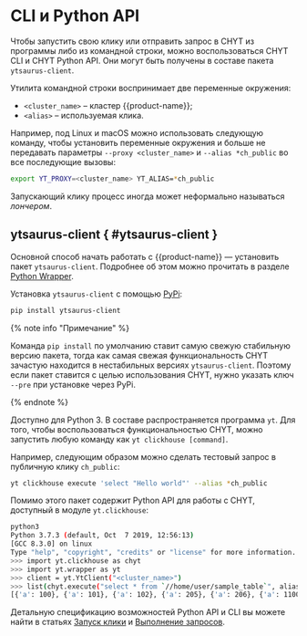 # CLI и Python API

Чтобы запустить свою клику или отправить запрос в CHYT из программы либо из командной строки, можно воспользоваться CHYT CLI и CHYT Python API. Они могут быть получены в составе пакета `ytsaurus-client`.

Утилита командной строки воспринимает две переменные окружения:
- `<cluster_name>` – кластер {{product-name}};
- `<alias>` – используемая клика.

Например, под Linux и macOS можно использовать следующую команду, чтобы установить переменные окружения и больше не передавать параметры `--proxy <cluster_name>` и `--alias *ch_public` во все последующие вызовы:

```bash
export YT_PROXY=<cluster_name> YT_ALIAS=*ch_public
```

Запускающий клику процесс иногда может неформально называться *лончером*.

## ytsaurus-client { #ytsaurus-client }

Основной способ начать работать с {{product-name}} — установить пакет `ytsaurus-client`. Подробнее об этом можно прочитать в разделе [Python Wrapper](../../../../api/python/start.md).

Установка `ytsaurus-client` с помощью [PyPi](https://pypi.org/):

```bash
pip install ytsaurus-client
```

{% note info "Примечание" %}

Команда `pip install` по умолчанию ставит самую свежую стабильную версию пакета, тогда как самая свежая функциональность CHYT зачастую находится в нестабильных версиях `ytsaurus-client`. Поэтому если пакет ставится с целью использования CHYT, нужно указать ключ `--pre` при установке через PyPi.

{% endnote %}

Доступно для Python 3. В составе распространяется программа `yt`. Для того, чтобы воспользоваться функциональностью CHYT, можно запустить любую команду как `yt clickhouse [command]`.

Например, следующим образом можно сделать тестовый запрос в публичную клику `ch_public`:

```bash
yt clickhouse execute 'select "Hello world"' --alias *ch_public
```

Помимо этого пакет содержит Python API для работы с CHYT, доступный в модуле `yt.clickhouse`:

```bash
python3
Python 3.7.3 (default, Oct  7 2019, 12:56:13)
[GCC 8.3.0] on linux
Type "help", "copyright", "credits" or "license" for more information.
>>> import yt.clickhouse as chyt
>>> import yt.wrapper as yt
>>> client = yt.YtClient("<cluster_name>")
>>> list(chyt.execute("select * from `//home/user/sample_table`", alias="*ch_public", client=client))
[{'a': 100}, {'a': 101}, {'a': 102}, {'a': 205}, {'a': 206}, {'a': 1100}]
```

Детальную спецификацию возможностей Python API и CLI вы можете найти в статьях [Запуск клики](../../../../user-guide/data-processing/chyt/cliques/start.md) и [Выполнение запросов](../../../../user-guide/data-processing/chyt/reference/execute.md).


